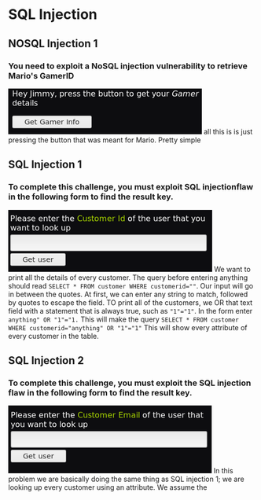 # SQL Injection
## NOSQL Injection 1
### You need to exploit a NoSQL injection vulnerability to retrieve Mario's GamerID
![button](/images/nosqli1.png)
all this is is just pressing the button that was meant for Mario. Pretty simple

## SQL Injection 1
### To complete this challenge, you must exploit SQL injectionflaw in the following form to find the result key.
![entry field](/images/sqli1.png)
We want to print all the details of every customer. The query before entering anything should read `SELECT * FROM customer WHERE customerid=""`. Our input will go in between the quotes. At first, we can enter any string to match, followed by quotes to escape the field. TO print all of the customers, we OR that text field with a statement that is always true, such as `"1"="1"`. In the form enter `anything" OR "1"="1.` This will make the query `SELECT * FROM customer WHERE customerid="anything" OR "1"="1"` This will show every attribute of every customer in the table.

## SQL Injection 2
### To complete this challenge, you must exploit the SQL injection flaw in the following form to find the result key.
![email field](/images/sqli2.png)
In this problem we are basically doing the same thing as SQL injection 1; we are looking  up every customer using an attribute. We assume the
